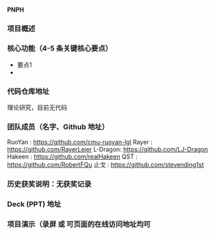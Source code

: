 #### PNPH

### 项目概述


### 核心功能（4-5 条关键核心要点）
- 要点1
- 
### 代码仓库地址
理论研究，目前无代码
### 团队成员（名字、Github 地址）

RuoYan  : https://github.com/cmu-ruoyan-lgl
Rayer   : https://github.com/RayerLeier
L-Dragon: https://github.com/LJ-Dragon
Hakeen  : https://github.com/realHakeen
QST     : https://github.com/RobertFQu
止戈     : https://github.com/stevending1st

### 历史获奖说明：无获奖记录
### Deck (PPT) 地址

### 项目演示（录屏 或 可页面的在线访问地址均可
